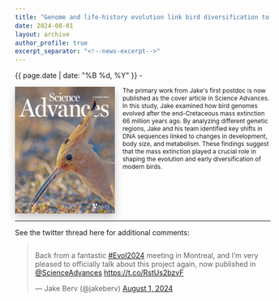 ```yaml
---
title: "Genome and life-history evolution link bird diversification to the end-Cretaceous mass extinction"
date: 2024-08-01
layout: archive
author_profile: true
excerpt_separator: "<!--news-excerpt-->"
---
```

{{ page.date | date: "%B %d, %Y" }} -

<div class="flex-container" style="display: flex; align-items: flex-start;">
  <img src="https://github.com/jakeberv/jakeberv.github.io/raw/master/images/research/science_advances.jpg" 
       style="max-height: 250px; width: auto; max-width: 100%; margin-right: 15px; box-shadow: 0 8px 16px rgba(0,0,0,0.2); flex-shrink: 0;" 
       onmouseover="this.style.boxShadow='0 12px 24px rgba(0,0,0,0.3)'" 
       onmouseout="this.style.boxShadow='0 8px 16px rgba(0,0,0,0.2)'" 
       alt="Science Advances cover"/>
  <p style="font-size: 0.85em; margin: 0; flex-grow: 1; align-self: flex-start; text-align: left;">The primary work from Jake's first postdoc is now published as the cover article in Science Advances. In this study, Jake examined how bird genomes evolved after the end-Cretaceous mass extinction 66 million years ago. By analyzing different genetic regions, Jake and his team identified key shifts in DNA sequences linked to changes in development, body size, and metabolism. These findings suggest that the mass extinction played a crucial role in shaping the evolution and early diversification of modern birds.</p>
</div>

<style>
  @media (max-width: 768px) {
    .flex-container {
      flex-direction: column;
      align-items: flex-start;
    }

    .flex-container img {
      margin-right: 0;
      margin-bottom: 10px;
    }

    .flex-container p {
      text-align: left;
      width: 100%;
    }
  }
</style>


<!--news-excerpt-->
<hr>
See the twitter thread here for additional comments:

<div style="display: flex; justify-content: center;">
  <blockquote class="twitter-tweet" data-theme="light" style="width: 300;">
    <p lang="en" dir="ltr">
      Back from a fantastic 
      <a href="https://twitter.com/hashtag/Evol2024?src=hash&amp;ref_src=twsrc%5Etfw">#Evol2024</a> 
      meeting in Montreal, and I’m very pleased to officially talk about this project again, now published in 
      <a href="https://twitter.com/ScienceAdvances?ref_src=twsrc%5Etfw">@ScienceAdvances</a> 
      <a href="https://t.co/RstUs2bzvF">https://t.co/RstUs2bzvF</a>
    </p>&mdash; Jake Berv (@jakeberv) 
    <a href="https://twitter.com/jakeberv/status/1819085303795372413?ref_src=twsrc%5Etfw">August 1, 2024</a>
  </blockquote>
</div>
<script async src="https://platform.twitter.com/widgets.js" charset="utf-8"></script>